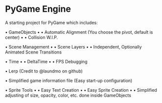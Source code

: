 # PyGame Engine
A starting project for PyGame which includes:

• GameObjects
• • Automatic Alignment (You choose the pivot, default is center)
• • Collision W.I.P.

• Scene Management
• • Scene Layers
• • Independent, Optionally Animated Scene Transitions

• Time
• • DeltaTime
• • FPS Debugging

• Lerp (Credit to @laundmo on github)

• Simplified game information file (Easy start-up configuration)

• Sprite Tools
• • Easy Text Creation
• • Easy Sprite Creation
• • Simplified adjusting of size, opacity, color, etc. done inside GameObjects
